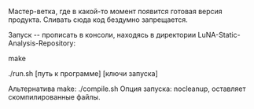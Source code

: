 
Мастер-ветка, где в какой-то момент появится готовая версия продукта. Сливать сюда код бездумно запрещается.

Запуск -- прописать в консоли, находясь в директории LuNA-Static-Analysis-Repository:

make

./run.sh [путь к программе] [ключи запуска]

Альтернатива make: ./compile.sh
Опция запуска: nocleanup, оставляет скомпилированные файлы.
